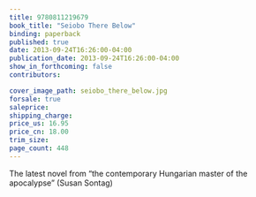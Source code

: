 ```yaml
---
title: 9780811219679
book_title: "Seiobo There Below"
binding: paperback
published: true
date: 2013-09-24T16:26:00-04:00
publication_date: 2013-09-24T16:26:00-04:00
show_in_forthcoming: false
contributors:

cover_image_path: seiobo_there_below.jpg
forsale: true
saleprice:
shipping_charge:
price_us: 16.95
price_cn: 18.00
trim_size:
page_count: 448
---
```

The latest novel from “the contemporary Hungarian master of the apocalypse” (Susan Sontag)

